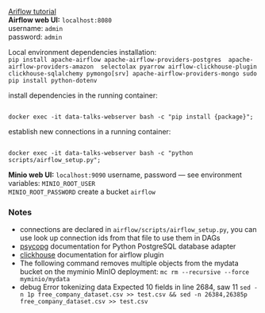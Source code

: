 [Ariflow tutorial](https://youtu.be/K9AnJ9_ZAXE)  
**Airflow web UI:** `localhost:8080 `  
username: `admin`  
password: `admin`  

Local environment dependencies installation:  
`pip install apache-airflow
apache-airflow-providers-postgres 
apache-airflow-providers-amazon 
selectolax pyarrow
airflow-clickhouse-plugin
clickhouse-sqlalchemy
pymongo[srv]
apache-airflow-providers-mongo
sudo pip install python-dotenv
`

install dependencies in the running container:
<pre><code>
docker exec -it data-talks-webserver bash -c "pip install {package}";
</code></pre>

establish new connections in a running container:
<pre><code>
docker exec -it data-talks-webserver bash -c "python scripts/airflow_setup.py";
</code></pre>


**Minio web UI:**  `localhost:9090`
username, password — 
see environment variables:
`MINIO_ROOT_USER`  
`MINIO_ROOT_PASSWORD`
create a bucket `airflow`

### Notes
- connections are declared in `airflow/scripts/airflow_setup.py`,
you can use look up connection ids from that file to use them in DAGs
- [psycopg](https://www.psycopg.org/docs/) documentation for Python PostgreSQL database adapter
- [clickhouse](https://github.com/bryzgaloff/airflow-clickhouse-plugin) documentation for airflow plugin
- The following command removes multiple objects from the mydata bucket on the myminio MinIO deployment: `mc rm --recursive --force myminio/mydata`
- debug Error tokenizing data Expected 10 fields in line 2684, saw 11 ```sed -n 1p free_company_dataset.csv >> test.csv && sed -n 26384,26385p free_company_dataset.csv >> test.csv```





